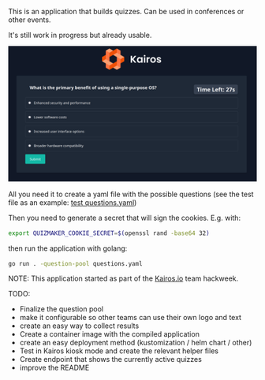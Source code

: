 This is an application that builds quizzes. Can be used in conferences or other events.

It's still work in progress but already usable.

![screenshot](images/screenshot.png)

All you need it to create a yaml file with the possible questions (see the test
file as an example: [test questions.yaml](tests/assets/question_pool.yaml))

Then you need to generate a secret that will sign the cookies. E.g. with:

```bash
export QUIZMAKER_COOKIE_SECRET=$(openssl rand -base64 32)
```

then run the application with golang:

```bash
go run . -question-pool questions.yaml
```

NOTE: This application started as part of the [Kairos.io](https://kairos.io/) team hackweek.

TODO:

- Finalize the question pool
- make it configurable so other teams can use their own logo and text
- create an easy way to collect results
- Create a container image with the compiled application
- create an easy deployment method (kustomization / helm chart / other)
- Test in Kairos kiosk mode and create the relevant helper files
- Create endpoint that shows the currently active quizzes
- improve the README
